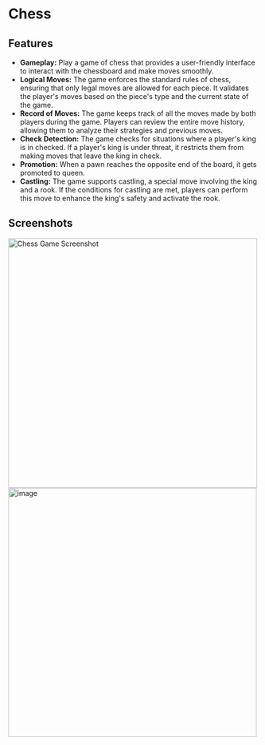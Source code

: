 <h1>Chess</h1>

<h2>Features</h2>

<ul>
  <li><strong>Gameplay:</strong> Play a game of chess that provides a user-friendly interface to interact with the chessboard and make moves smoothly.</li>
  
  <li><strong>Logical Moves:</strong> The game enforces the standard rules of chess, ensuring that only legal moves are allowed for each piece. It validates the player's moves based on the piece's type and the current state of the game.</li>
  
  <li><strong>Record of Moves:</strong> The game keeps track of all the moves made by both players during the game. Players can review the entire move history, allowing them to analyze their strategies and previous moves.</li>
  
  <li><strong>Check Detection:</strong> The game checks for situations where a player's king is in checked. If a player's king is under threat, it restricts them from making moves that leave the king in check.</li>
  
  <li><strong>Promotion:</strong> When a pawn reaches the opposite end of the board, it gets promoted to queen.</li>
  
  <li><strong>Castling:</strong> The game supports castling, a special move involving the king and a rook. If the conditions for castling are met, players can perform this move to enhance the king's safety and activate the rook.</li>
</ul>

<h2>Screenshots</h2>
<img src="https://swabhan.github.io/chess.png" alt="Chess Game Screenshot" width="500">
<img width="499" alt="image" src="https://github.com/Swabhan/Chess/assets/46286853/35358163-781a-4d79-8f0e-7ab6fa7c883c">
